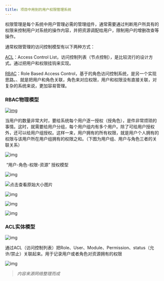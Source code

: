 ```yaml
---
title: 项目中用到的用户权限管理系统
---
```




权限管理是每个系统中用户管理必需的管理组件，通常需要通过判断用户所具有的权限来控制用户对系统的操作内容，并把资源调配给用户，限制用户的增删改查等操作。

通常权限管理的访问控制模型有以下两种方式：

[ACL](https://en.wikipedia.org/wiki/Access_control_list)：Access Control List，访问控制列表（节点控制），是比较流行的设计方式。通过把用户和权限挂钩来实现。

 [RBAC](https://en.wikipedia.org/wiki/Role-based_access_control)：Role Based Access Control，基于的角色访问控制系统，是另一个实现思路。、就是把用户和角色关联，角色来对应权限，用户和权限没有直接关联，对复杂的系统来说，更加容易管理。

### RBAC物理模型

[![img](http://dl.iteye.com/upload/attachment/425543/d2573c4d-dca7-380f-b2fc-6cda19d6eaf5.jpg)](http://dl.iteye.com/upload/attachment/425543/d2573c4d-dca7-380f-b2fc-6cda19d6eaf5.jpg)

当用户的数量非常大时，要给系统每个用户逐一授权（授角色），是件非常烦琐的事情。这时，就需要给用户分组，每个用户组内有多个用户。除了可给用户授权外，还可以给用户组授权。这样一来，用户拥有的所有权限，就是用户个人拥有的权限与该用户所在用户组拥有的权限之和。（下图为用户组、用户与角色三者的关联关系）

![img](http://dl.iteye.com/upload/attachment/425558/90bf9805-c29d-3199-a905-c6ddc7fd4e81.jpg)

​									“用户-角色-权限-资源” 授权模型

![img](http://dl.iteye.com/upload/attachment/425567/53bc63c4-52e6-3c6f-91d8-7e23a9aefe4a.jpg)

![点击查看原始大小图片](http://dl.iteye.com/upload/attachment/425569/c07d99bc-e19d-302d-8dea-dc98309bf919.jpg)



![img](http://img.blog.csdn.net/20140118135544281?watermark/2/text/aHR0cDovL2Jsb2cuY3Nkbi5uZXQvdGNoOTE4/font/5a6L5L2T/fontsize/400/fill/I0JBQkFCMA==/dissolve/70/gravity/Center)



![img](http://img.blog.csdn.net/20140118135551234?watermark/2/text/aHR0cDovL2Jsb2cuY3Nkbi5uZXQvdGNoOTE4/font/5a6L5L2T/fontsize/400/fill/I0JBQkFCMA==/dissolve/70/gravity/Center)



![img](http://img.blog.csdn.net/20140118135834234?watermark/2/text/aHR0cDovL2Jsb2cuY3Nkbi5uZXQvdGNoOTE4/font/5a6L5L2T/fontsize/400/fill/I0JBQkFCMA==/dissolve/70/gravity/Center)

### ACL实体模型

![img](http://img.blog.csdn.net/20140118135348656?watermark/2/text/aHR0cDovL2Jsb2cuY3Nkbi5uZXQvdGNoOTE4/font/5a6L5L2T/fontsize/400/fill/I0JBQkFCMA==/dissolve/70/gravity/Center)

通过ACL（访问控制列表）把Role、User、Module、Permission、status（允许/禁止）关联起来。用于记录用户或者角色对资源拥有的权限

![img](http://img.blog.csdn.net/20140118135356750?watermark/2/text/aHR0cDovL2Jsb2cuY3Nkbi5uZXQvdGNoOTE4/font/5a6L5L2T/fontsize/400/fill/I0JBQkFCMA==/dissolve/70/gravity/Center)



> *内容来源网络整理而成* 

